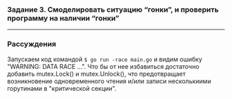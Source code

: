 ### Задание 3. Смоделировать ситуацию “гонки”, и проверить программу на наличии “гонки”
-------------------------------------------------------------------------------------------
### Рассуждения
Запускаем код командой ```$ go run -race main.go``` и видим ошибку "WARNING: DATA RACE ...".
Что бы от нее избавиться достаточно добавить mutex.Lock() и mutex.Unlock(), что предотвращает возникновение одновременного чтения и/или записи несколькиими горутинами в "критической секции".